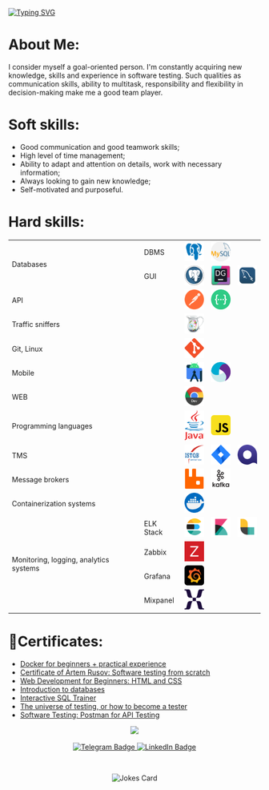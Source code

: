 <a href="https://git.io/typing-svg"><img
        src="https://readme-typing-svg.herokuapp.com?font=Roboto&size=40&color=5730AC&center=true&vCenter=true&multiline=true&random=false&width=1000&height=250&lines=Hello+%F0%9F%91%8B;I'm+a+software+QA+engineer+%F0%9F%95%B5;Welcome+to+my+page+%F0%9F%98%89"
        alt="Typing SVG" /></a>

<div>
    <h1>About Me:</h1>
    <p>I consider myself a goal-oriented person. I'm constantly acquiring new knowledge, skills and experience in
        software
        testing. Such qualities as communication skills, ability to multitask, responsibility and flexibility in
        decision-making make me a good team player.</p>
    <h1>Soft skills:</h1>
    <ul>
        <li>Good communication and good teamwork skills;</li>
        <li>High level of time management;</li>
        <li>Ability to adapt and attention on details, work with necessary information;</li>
        <li>Always looking to gain new knowledge;</li>
        <li>Self-motivated and purposeful.</li>
    </ul>
</div>
<div>
    <h1>Hard skills:</h1>
    <table>
        <tbody>
            <tr>
                <td rowspan="2">Databases</td>
                <td>DBMS</td>
                <td>
                    <a>
                        <img src="https://raw.githubusercontent.com/nazarrow/nazarrow/main/icons/postgresql.png"
                            title="PostgreSQL" alt="PostgreSQL" width="40" height="40" />
                    </a>
                </td>
                <td>
                    <a>
                        <img src="https://raw.githubusercontent.com/nazarrow/nazarrow/main/icons/mysql.png"
                            title="MySQL" alt="MySQL" width="40" height="40" />
                    </a>
                </td>
            </tr>
            <tr>
                <td>GUI</td>
                <td>
                    <a>
                        <img src="https://raw.githubusercontent.com/nazarrow/nazarrow/main/icons/PGadmin.png"
                            title="PgAdmin" alt="PgAdmin" width="40" height="40" />
                    </a>
                </td>
                <td>
                    <a>
                        <img src="https://raw.githubusercontent.com/nazarrow/nazarrow/main/icons/datagrip.png"
                            title="DataGrip" alt="DataGrip" width="40" height="40" />
                    </a>
                </td>
                <td>
                    <a>
                        <img src="https://raw.githubusercontent.com/nazarrow/nazarrow/main/icons/mysql_workbench.png"
                            title="MySql_workbench" alt="MySql_workbench" width="40" height="40" />
                    </a>
                </td>
            </tr>
            <tr>
                <td colspan="1">API</td>
                <td></td>
                <td>
                    <a>
                        <img src="https://raw.githubusercontent.com/nazarrow/nazarrow/main/icons/Postman.png"
                            title="Postman" alt="Postman" width="40" height="40" />
                    </a>
                </td>
                <td>
                    <a>
                        <img src="https://raw.githubusercontent.com/nazarrow/nazarrow/main/icons/swagger.png"
                            title="Swagger" alt="Swagger" width="40" height="40" />
                    </a>
                </td>
            </tr>
            <tr>
                <td colspan="1">Traffic sniffers</td>
                <td></td>
                <td>
                    <a>
                        <img src="https://raw.githubusercontent.com/nazarrow/nazarrow/main/icons/Charles_proxy.png"
                            title="Charles_proxy" alt="Charles_proxy" width="40" height="40" />
                    </a>
                </td>
            </tr>
            <tr>
                <td colspan="1">Git, Linux</td>
                <td></td>
                <td>
                    <a>
                        <img src="https://raw.githubusercontent.com/nazarrow/nazarrow/main/icons/git.png" title="Git"
                            alt="Git" width="40" height="40" />
                    </a>
                </td>
            </tr>
            <tr>
                <td colspan="1">Mobile</td>
                <td></td>
                <td>
                    <a>
                        <img src="https://raw.githubusercontent.com/nazarrow/nazarrow/main/icons/android_studio.png"
                            title="Android_Studio" alt="Android_Studio" width="40" height="40" />
                    </a>
                </td>
                <td>
                    <a>
                        <img src="https://raw.githubusercontent.com/nazarrow/nazarrow/main/icons/appium.png"
                            title="Appium" alt="Appium" width="40" height="40" />
                    </a>
                </td>
            </tr>
            <tr>
                <td colspan="1">WEB</td>
                <td></td>
                <td>
                    <a>
                        <img src="https://raw.githubusercontent.com/nazarrow/nazarrow/main/icons/chrome_dev_browser.png"
                            title="Chrome-DevTools" alt="Chrome-DevTools" width="40" height="40" />
                    </a>
                </td>
            </tr>
            <tr>
                <td colspan="1">Programming languages</td>
                <td></td>
                <td>
                    <a href="https://github.com/nazarrow/9.Programming_languages/tree/main/Java">
                        <img src="https://raw.githubusercontent.com/nazarrow/nazarrow/main/icons/java.png" title="Java"
                            alt="Java" width="40" height="60" />
                    </a>
                </td>
                <td>
                    <a href="https://github.com/nazarrow/9.Programming_languages/tree/main/JavaScript">
                        <img src="https://raw.githubusercontent.com/nazarrow/nazarrow/main/icons/javascript.png"
                            title="JavaScript" alt="JavaScript" width="40" height="40" />
                    </a>
                </td>
            </tr>
            <tr>
                <td colspan="1">TMS</td>
                <td></td>
                <td>
                    <a>
                        <img src="https://raw.githubusercontent.com/nazarrow/nazarrow/main/icons/istqb.png"
                            title="ISTQB" alt="ISTQB" width="40" height="40" />
                    </a>
                </td>
                <td><img src="https://raw.githubusercontent.com/nazarrow/nazarrow/main/icons/Jira.png" title="Jira"
                        alt="Jira" width="40" height="40" /></td>
                <td><img src="https://raw.githubusercontent.com/nazarrow/nazarrow/main/icons/Qase.io.png" title="Qase"
                        alt="Qase" width="40" height="40" /></td>
            </tr>
            <tr>
                <td colspan="1">Message brokers</td>
                <td></td>
                <td>
                    <a>
                        <img src="https://raw.githubusercontent.com/nazarrow/nazarrow/main/icons/rabbitmq.png"
                            title="RabbitMQ" alt="RabbitMQ" width="40" height="40" />
                    </a>
                </td>
                <td>
                    <a>
                        <img src="https://raw.githubusercontent.com/nazarrow/nazarrow/main/icons/apache_kafka.png"
                            title="Apache_Kafka" alt="Apache_Kafka" width="40" height="40" />
                    </a>
                </td>
            </tr>
            <tr>
                <td colspan="1">Containerization systems</td>
                <td></td>
                <td>
                    <a>
                        <img src="https://raw.githubusercontent.com/nazarrow/nazarrow/main/icons/docker.png"
                            title="Docker" alt="Docker" width="40" height="40" />
                    </a>
                </td>
            </tr>
            <tr>
                <td rowspan="4">Monitoring, logging, analytics systems</td>
                <td>ELK Stack</td>
                <td>
                    <a>
                        <img src="https://raw.githubusercontent.com/nazarrow/nazarrow/main/icons/Elasticsearch.png"
                            title="Elastickearch" alt="Elastickearch" width="40" height="40" />
                    </a>
                </td>
                <td>
                    <a>
                        <img src="https://raw.githubusercontent.com/nazarrow/nazarrow/main/icons/Kibana.png"
                            title="Kibana" alt="Kibana" width="40" height="40" />
                    </a>
                </td>
                <td>
                    <a>
                        <img src="https://raw.githubusercontent.com/nazarrow/nazarrow/main/icons/Logstash.png"
                            title="Logstash" alt="Logstash" width="40" height="40" />
                    </a>
                </td>
            </tr>
            <tr>
                <td>Zabbix</td>
                <td>
                    <a>
                        <img src="https://raw.githubusercontent.com/nazarrow/nazarrow/main/icons/zabbix.png"
                            title="Zabbix" alt="Zabbix" width="40" height="40" />
                    </a>
                </td>
            </tr>
            <tr>
                <td>Grafana</td>
                <td>
                    <a>
                        <img src="https://raw.githubusercontent.com/nazarrow/nazarrow/main/icons/Grafana.png"
                            title="Grafana" alt="Grafana" width="40" height="40" />
                    </a>
                </td>
            </tr>
            <tr>
                <td>Mixpanel</td>
                <td>
                    <a>
                        <img src="https://raw.githubusercontent.com/nazarrow/nazarrow/main/icons/Mixpanel.png"
                            title="Mixpanel" alt="Mixpanel" width="40" height="40" />
                    </a>
                </td>
            </tr>
            </tr>
        </tbody>
    </table>
</div>
<div>
    <h1>📜Certificates:</h1>
    <ul>
        <li>
            <a href="https://stepik.org/cert/2282328">Docker for beginners + practical experience</a>
        </li>
        <li>
            <a href="https://stepik.org/cert/2360407">Certificate of Artem Rusov:
                Software testing from
                scratch</a>
        </li>
        <li>
            <a href="https://stepik.org/cert/2179033">Web Development for Beginners: HTML and CSS</a>
        </li>
        <li>
            <a href="https://stepik.org/cert/1894075">Introduction to databases</a>
        </li>
        <li>
            <a href="https://stepik.org/cert/1862842">Interactive SQL Trainer</a>
        </li>
        <li>
            <a href="https://stepik.org/cert/1759156">The universe of testing, or how to become a tester</a>
        </li>
        <li>
            <a href="https://stepik.org/cert/1739201">Software Testing: Postman for API Testing</a>
        </li>
    </ul>
</div>
<div align="center">
    <img src="https://media.giphy.com/media/jdPMeyv9rn0hZHh8n9/giphy.gif" width="150px" />
    <p align="center">
        <a href="https://t.me/Naz_arrow">
            <img src="https://img.shields.io/badge/Telegram-blue?logo=telegram" alt="Telegram Badge" />
        </a>
        <a href="https://www.linkedin.com/in/nazarrow-lex">
            <img src="https://img.shields.io/badge/LinkedIn-blue?logo=linkedin&logoColor=white" alt="LinkedIn Badge" />
        </a>
    </p>
    <p align="center">
        <img src="https://komarev.com/ghpvc/?username=nazarrow&style=flat-square&color=blue" alt="" />
    </p>
    <img src="https://readme-jokes.vercel.app/api" alt="Jokes Card" />
</div>
